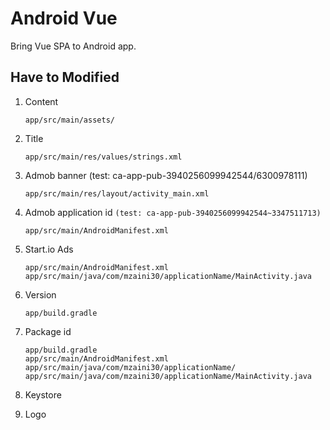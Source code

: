 # Android Vue

Bring Vue SPA to Android app.

## Have to Modified

1. Content

	```
	app/src/main/assets/
	```
	
2. Title

	```
	app/src/main/res/values/strings.xml
	```
	
3. Admob banner (test: ca-app-pub-3940256099942544/6300978111)

	```
	app/src/main/res/layout/activity_main.xml
	```

4. Admob application id `(test: ca-app-pub-3940256099942544~3347511713)`

	```
	app/src/main/AndroidManifest.xml
	```

4. Start.io Ads

	```
	app/src/main/AndroidManifest.xml
	app/src/main/java/com/mzaini30/applicationName/MainActivity.java
	```
	
5. Version

	```
	app/build.gradle
	```
	
6. Package id

	```
	app/build.gradle
	app/src/main/AndroidManifest.xml
	app/src/main/java/com/mzaini30/applicationName/
	app/src/main/java/com/mzaini30/applicationName/MainActivity.java
	```
	
7. Keystore
8. Logo